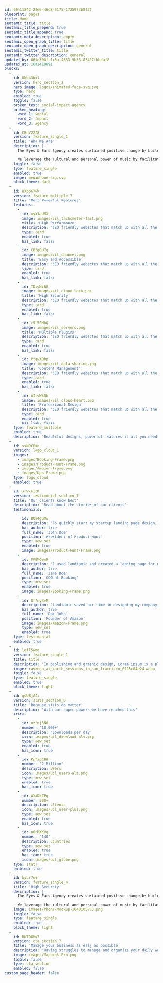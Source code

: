 ```yaml
---
id: 66a11842-28e6-46d8-9175-1725973b8f25
blueprint: pages
title: Home
seotamic_title: title
seotamic_title_prepend: true
seotamic_title_append: true
seotamic_meta_description: empty
seotamic_open_graph_title: title
seotamic_open_graph_description: general
seotamic_twitter_title: title
seotamic_twitter_description: general
updated_by: 065e308f-1c8a-4553-9b33-83437fbbdaf8
updated_at: 1681419891
blocks:
  -
    id: 0Ws43Wo1
    version: hero_section_2
    hero_image: logos/animated-face-svg.svg
    type: hero
    enabled: true
    toggle: false
    broken_text: social-impact-agency
    broken_heading:
      word_1: Social
      word_2: Impact
      word_3: Agency
  -
    id: CBnV22Z8
    version: feature_single_1
    title: 'Who We Are'
    description: |-
      The Eyes & Ears Agency creates sustained positive change by building a bridge between the music industry and impactful nonprofit organizations.

      We leverage the cultural and personal power of music by facilitating authentic cause-based partnerships to increase collective awareness, shift behaviors, and spark activism within audiences in support of social and environmental causes.
    toggle: false
    type: feature_single
    enabled: true
    image: megaphone-svg.svg
    block_theme: dark
  -
    id: eXboG76k
    version: feature_multiple_7
    title: 'Most Powerful Features'
    features:
      -
        id: xyb1aUMX
        image: images/uil_tachometer-fast.png
        title: 'High Performance'
        description: 'SEO friendly websites that match up with all the requirements of modern browsers.'
        type: card
        enabled: true
        has_link: false
      -
        id: CBZgBU7g
        image: images/uil_channel.png
        title: 'Easy and Accessible'
        description: 'SEO friendly websites that match up with all the requirements of modern browsers.'
        type: card
        enabled: true
        has_link: false
      -
        id: IDxyNi6G
        image: images/uil_cloud-lock.png
        title: 'High Security'
        description: 'SEO friendly websites that match up with all the requirements of modern browsers.'
        type: card
        enabled: true
        has_link: false
      -
        id: r5l5FMhQ
        image: images/uil_servers.png
        title: 'Multiple Plugins'
        description: 'SEO friendly websites that match up with all the requirements of modern browsers.'
        type: card
        enabled: true
        has_link: false
      -
        id: PtqwXQbp
        image: images/uil_data-sharing.png
        title: 'Content Management'
        description: 'SEO friendly websites that match up with all the requirements of modern browsers.'
        type: card
        enabled: true
        has_link: false
      -
        id: AIlvWkDb
        image: images/uil_cloud-heart.png
        title: 'Professional Design'
        description: 'SEO friendly websites that match up with all the requirements of modern browsers.'
        type: card
        enabled: true
        has_link: false
    type: feature_multiple
    enabled: true
    description: 'Beautiful designs, powerful features is all you need. SEO friendly websites that match up with all the requirements of browsers.'
  -
    id: sxNRCPBo
    version: logo_cloud_1
    images:
      - images/Booking-Frame.png
      - images/Product-Hunt-Frame.png
      - images/Amazon-Frame.png
      - images/Ups-Frame.png
    type: logo_cloud
    enabled: true
  -
    id: srVxbzID
    version: testimonial_section_7
    title: 'Our clients know best'
    description: 'Read about the stories of our clients'
    testimonials:
      -
        id: BQh4guMw
        description: "To quickly start my startup landing page design, I was looking for a landing page UI Kit. Landtamic is one of the best landing page UI kit I have come across. It's so flexible, well organised and easily editable."
        has_author: true
        full_name: 'John Doe'
        position: 'President of Product Hunt'
        type: new_set
        enabled: true
        image: images/Product-Hunt-Frame.png
      -
        id: FFNM6ewK
        description: 'I used landtamic and created a landing page for my startup within a week. The Landtamic UI Kit is simple and highly intuitive, so anyone can use it.'
        has_author: true
        full_name: 'Jane Doe'
        position: 'COO at Booking'
        type: new_set
        enabled: true
        image: images/Booking-Frame.png
      -
        id: Dr7ny3vM
        description: 'Landtamic saved our time in designing my company page.'
        has_author: true
        full_name: 'Doe John'
        position: 'Founder of Amazon'
        image: images/Amazon-Frame.png
        type: new_set
        enabled: true
    type: testimonial
    enabled: true
  -
    id: lgfl5wmo
    version: feature_single_1
    title: title
    description: 'In publishing and graphic design, Lorem ipsum is a placeholder text commonly used to demonstrate the visual form of a document or a typeface without relying on meaningful content. Lorem ipsum may be used as a placeholder before final copy is available.'
    image: raveena_at_earth_sessions_in_san_francisco_0128c04e24.webp
    toggle: false
    type: feature_single
    enabled: true
    block_theme: light
  -
    id: qdUBjAZi
    version: stats_section_6
    title: 'Because stats do matter'
    description: 'With our super powers we have reached this'
    stats:
      -
        id: ozfnj3N0
        number: '10,000+'
        description: 'Downloads per day'
        icon: images/uil_download-alt.png
        type: new_set
        enabled: true
        has_icon: true
      -
        id: KpTzpCB9
        number: '2 Million'
        description: Users
        icon: images/uil_users-alt.png
        type: new_set
        enabled: true
        has_icon: true
      -
        id: WYADkZPq
        number: 500+
        description: Clients
        icon: images/uil_user-plus.png
        type: new_set
        enabled: true
        has_icon: true
      -
        id: u0cMXKVg
        number: '140'
        description: Countries
        type: new_set
        enabled: true
        has_icon: true
        icon: images/uil_globe.png
    type: stats
    enabled: true
  -
    id: byLr7uur
    version: feature_single_4
    title: 'High Security'
    description: |-
      The Eyes & Ears Agency creates sustained positive change by building a bridge between the music industry and impactful nonprofit organizations.

      We leverage the cultural and personal power of music by facilitating authentic cause-based partnerships to increase collective awareness, shift behaviors, and spark activism within audiences in support of social and environmental causes.
    image: images/Phone-Mockup-1640105713.png
    toggle: false
    type: feature_single
    enabled: true
    block_theme: light
  -
    id: RKTQUMw7
    version: cta_section_7
    title: 'Manage your business as easy as possible'
    description: 'Having struggles to manage and organize your daily work and business needs? We have all the tools and services that you need for the best prices in the market.'
    image: images/Macbook-Pro.png
    toggle: false
    type: cta_section
    enabled: false
custom_page_header: false
---
```

